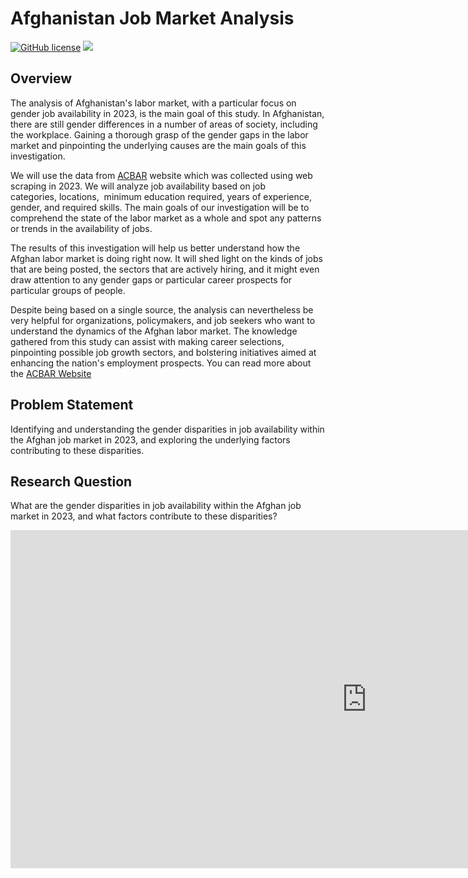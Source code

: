 <h1>Afghanistan Job Market Analysis </h1>

<a href="https://github.com/djeada/Data-Structures/blob/master/LICENSE"><img alt="GitHub license" src="https://img.shields.io/github/license/djeada/Data-Structures"></a>
<a href=""><img src="https://img.shields.io/badge/contributions-welcome-brightgreen.svg?style=flat"></a>

## Overview

The analysis of Afghanistan's labor market, with a particular focus on gender job availability in 2023, is the main goal of this study. In Afghanistan, there are still gender differences in a number of areas of society, including the workplace. Gaining a thorough grasp of the gender gaps in the labor market and pinpointing the underlying causes are the main goals of this investigation.


We will use the data from <a href="https://www.acbar.org/jobs?page=2" target="_blank">ACBAR</a> website which was collected using web scraping in 2023. We will analyze job availability based on job categories, locations,  minimum education required, years of experience, gender, and required skills. The main goals of our investigation will be to comprehend the state of the labor market as a whole and spot any patterns or trends in the availability of jobs.

The results of this investigation will help us better understand how the Afghan labor market is doing right now. It will shed light on the kinds of jobs that are being posted, the sectors that are actively hiring, and it might even draw attention to any gender gaps or particular career prospects for particular groups of people.

Despite being based on a single source, the analysis can nevertheless be very helpful for organizations, policymakers, and job seekers who want to understand the dynamics of the Afghan labor market. The knowledge gathered from this study can assist with making career selections, pinpointing possible job growth sectors, and bolstering initiatives aimed at enhancing the nation's employment prospects.
You can read more about the  <a href= "https://www.acbar.org/" target= '_blank'> ACBAR Website </a> 



## Problem Statement

Identifying and understanding the gender disparities in job availability within the Afghan job market in 2023, and exploring the underlying factors contributing to these disparities.


## Research Question

What are the gender disparities in job availability within the Afghan job market in 2023, and what factors contribute to these disparities?



<iframe title="MITELO" width="1140" height="541.25" src="https://app.powerbi.com/reportEmbed?reportId=5572e504-7e08-4070-94ff-766101bd1710&autoAuth=true&ctid=ca936f2b-b15a-4bc2-b91f-7ccbd76fa7d1" frameborder="0" allowFullScreen="true"></iframe>




